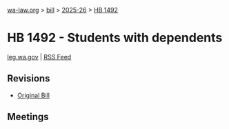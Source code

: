 [wa-law.org](/) > [bill](/bill/) > [2025-26](/bill/2025-26/) > [HB 1492](/bill/2025-26/hb/1492/)

# HB 1492 - Students with dependents
[leg.wa.gov](https://app.leg.wa.gov/billsummary?BillNumber=1492&Year=2025&Initiative=false) | [RSS Feed](./rss.xml)

## Revisions
* [Original Bill](1/)

## Meetings